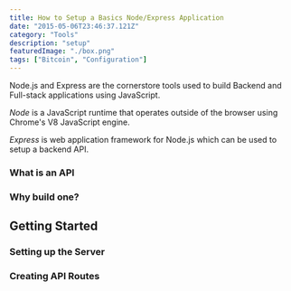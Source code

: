 ```yaml
---
title: How to Setup a Basics Node/Express Application
date: "2015-05-06T23:46:37.121Z"
category: "Tools"
description: "setup"
featuredImage: "./box.png"
tags: ["Bitcoin", "Configuration"]
---
```


Node.js and Express are the cornerstore tools used to build Backend and Full-stack applications using JavaScript.

*Node* is a JavaScript runtime that operates outside of the browser using Chrome's V8 JavaScript engine.

*Express* is web application framework for Node.js which can be used to setup a backend API.

### What is an API


### Why build one?


## Getting Started

### Setting up the Server

### Creating API Routes

### 